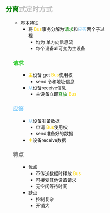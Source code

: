 <div style="float: left; width: 64%; padding: 1%;">



##  <span style="color: silver;"><span style="color: green;">分离</span>式定时方式  

<ul>

- 基本特征
  - 将 <span style="color: Gold;">Bus</span>事务分解为<span style="color: green;">请求</span>和<span style="color: LightSkyBlue;">应答</span>两个子过程
    - 均为 单方向信息流
    - 每个设备all可变为主设备

### <span style="color: LimeGreen;">请求</span>

<ul>

-  <span style="color: Gold;">主</span>设备 get <span style="color: Gold;">Bus</span>使用权
   - send 令和地址信息
- <span style="color: LightSkyBlue;">从</span>设备receive信息
  - 主设备立即<span style="color: green;">释放</span> <span style="color: Gold;">Bus</span>

</ul>

### <span style="color: LightSkyBlue;">应答</span>

<ul>

- <span style="color: LightSkyBlue;">从</span>设备准备数据
  - 申请 <span style="color: Gold;">Bus</span>使用权
  - send准备好的数据
-  <span style="color: Gold;">主</span>设备receive数据

</ul>

### <span style="color: gray;">特点</span>

<ul>

- 优点
  - 不传送数据时释放 <span style="color: Gold;">Bus</span>
  - 可接受其他设备请求
  - 无空闲等待时间
- 缺点
  - 控制复杂
  - 开销大

</ul>

</ul>

</ul>

</div>
<div style="float: right; width: 26%; padding: 1%;">

</div>
<div style="clear: both;"></div>
